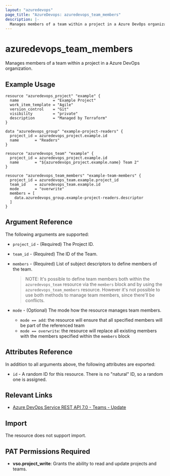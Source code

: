 ```yaml
---
layout: "azuredevops"
page_title: "AzureDevops: azuredevops_team_members"
description: |-
  Manages members of a team within a project in a Azure DevOps organization.
---
```


# azuredevops_team_members

Manages members of a team within a project in a Azure DevOps organization.

## Example Usage

```hcl
resource "azuredevops_project" "example" {
  name               = "Example Project"
  work_item_template = "Agile"
  version_control    = "Git"
  visibility         = "private"
  description        = "Managed by Terraform"
}

data "azuredevops_group" "example-project-readers" {
  project_id = azuredevops_project.example.id
  name       = "Readers"
}

resource "azuredevops_team" "example" {
  project_id = azuredevops_project.example.id
  name       = "${azuredevops_project.example.name} Team 2"
}

resource "azuredevops_team_members" "example-team-members" {
  project_id = azuredevops_team.example.project_id
  team_id    = azuredevops_team.example.id
  mode       = "overwrite"
  members = [
    data.azuredevops_group.example-project-readers.descriptor
  ]
}
```

## Argument Reference

The following arguments are supported:

- `project_id` - (Required) The Project ID.
- `team_id` - (Required) The ID of the Team.
- `members` - (Required) List of subject descriptors to define members of the team.

  > NOTE: It's possible to define team members both within the
  > `azuredevops_team` resource via the `members` block and by using the
  > `azuredevops_team_members` resource. However it's not possible to use
  > both methods to manage team members, since there'll be conflicts.
- `mode` - (Optional) The mode how the resource manages team members.
  - `mode == add`: the resource will ensure that all specified members will be part of the referenced team
  - `mode == overwrite`: the resource will replace all existing members with the members specified within the `members` block

## Attributes Reference

In addition to all arguments above, the following attributes are exported:

- `id` - A random ID for this resource. There is no "natural" ID, so a random one is assigned.

## Relevant Links

- [Azure DevOps Service REST API 7.0 - Teams - Update](https://docs.microsoft.com/en-us/rest/api/azure/devops/core/teams/update?view=azure-devops-rest-7.0)

## Import

The resource does not support import.

## PAT Permissions Required

- **vso.project_write**:	Grants the ability to read and update projects and teams. 
